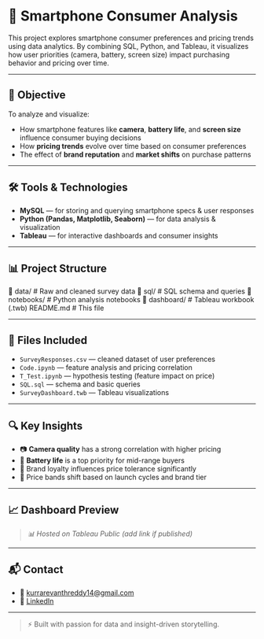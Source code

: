 # 📱 Smartphone Consumer Analysis

This project explores smartphone consumer preferences and pricing trends using data analytics. By combining SQL, Python, and Tableau, it visualizes how user priorities (camera, battery, screen size) impact purchasing behavior and pricing over time.

---

## 🎯 Objective

To analyze and visualize:

- How smartphone features like **camera**, **battery life**, and **screen size** influence consumer buying decisions
- How **pricing trends** evolve over time based on consumer preferences
- The effect of **brand reputation** and **market shifts** on purchase patterns

---

## 🛠 Tools & Technologies

- **MySQL** — for storing and querying smartphone specs & user responses
- **Python (Pandas, Matplotlib, Seaborn)** — for data analysis & visualization
- **Tableau** — for interactive dashboards and consumer insights

---

## 📊 Project Structure
📁 data/ # Raw and cleaned survey data
📁 sql/ # SQL schema and queries
📁 notebooks/ # Python analysis notebooks
📁 dashboard/ # Tableau workbook (.twb)
README.md # This file

---

## 📁 Files Included

- `SurveyResponses.csv` — cleaned dataset of user preferences
- `Code.ipynb` — feature analysis and pricing correlation
- `T_Test.ipynb` — hypothesis testing (feature impact on price)
- `SQL.sql` — schema and basic queries
- `SurveyDashboard.twb` — Tableau visualizations

---

## 🔍 Key Insights

- 📷 **Camera quality** has a strong correlation with higher pricing
- 🔋 **Battery life** is a top priority for mid-range buyers
- 🧠 Brand loyalty influences price tolerance significantly
- 💸 Price bands shift based on launch cycles and brand tier

---

## 📈 Dashboard Preview

> *📊 Hosted on Tableau Public (add link if published)*

---

## 📬 Contact

- 📧 kurrarevanthreddy14@gmail.com  
- 🔗 [LinkedIn](https://www.linkedin.com/in/revanth-reddy-kurra-6b632a2b6/)

---

> ⚡ Built with passion for data and insight-driven storytelling.

